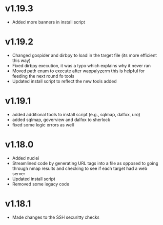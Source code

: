 # v1.19.3
* Added more banners in install script

# v1.19.2
* Changed gospider and dirbpy to load in the target file (its more efficient this way)
* Fixed dirbpy execution, it was a typo which explains why it never ran
* Moved path enum to execute after wappalyzerm this is helpful for feeding the next round fo tools
* Updated install script to reflect the new tools added

# v1.19.1
* added additional tools to install script (e.g., sqlmap, dalfox, uro)
* added sqlmap, goverview and dalfox to sherlock
* fixed some logic errors as well

# v1.18.0
* Added nuclei
* Streamlined code by generating URL tags into a file as opposed to going through nmap results and checking to see if each target had a web server
* Updated install script
* Removed some legacy code

# v1.18.1
* Made changes to the SSH securitty checks

